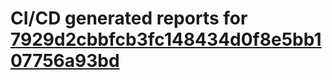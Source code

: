 # CI/CD generated reports for [7929d2cbbfcb3fc148434d0f8e5bb107756a93bd](https://github.com/hydephp/develop/commit/7929d2cbbfcb3fc148434d0f8e5bb107756a93bd)
